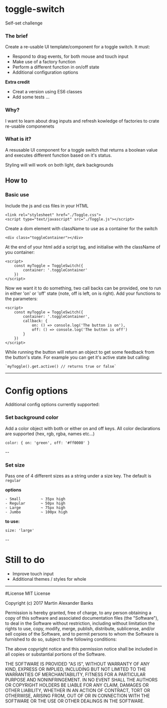 # toggle-switch
Self-set challenge

### The brief
Create a re-usable UI template/component for a toggle switch. It must:

- Respond to drag events, for both mouse and touch input
- Make use of a factory function
- Perform a different function in on/off state
- Additional configuration options 

**Extra credit**

- Creat a version using ES6 classes
- Add some tests ...



### Why?
I want to learn about drag inputs and refresh kowledge of factories to crate re-usable componenets



### What is it?
A resusable UI component for a toggle switch that returns a boolean value and executes different function based on it's status.

Styling will will work on both light, dark backgrounds



## How to
### Basic use
Include the js and css files in your HTML

	<link rel="stylesheet" href="./Toggle.css">
	<script type="text/javascript" src="./Toggle.js"></script>

Create a dom element with className to use as a container for the switch


	<div class="toggleContainer"></div>

At the end of your html add a script tag, and initialise with the className of you container:

	<script>
		const myToggle = ToggleSwitch({
			container: '.toggleContainer'
		})
	</script>

Now we want it to do something, two call backs can be provided, one to run in either 'on' or 'off' state (note, off is left, on is right). Add your functions to the parameters:

	<script>
		const myToggle = ToggleSwitch({
			container: '.toggleContainer',
			callback: {
				on: () => console.log('The button is on'),
				off: () => console.log('The button is off')
			}
		})
	</script>

While running the button will return an object to get some feedback from the button's state. For example you can get it's active state but calling:

	`myToggle().get.active() // returns true or false`




---

# Config options
Additional config options currently supported:

### Set background color
Add a color object with both or either on and off keys. All color declarations are supported (hex, rgb, rgba, names etc...)

	color: { on: 'green', off: '#ff0000' }

--
### Set size
Pass one of 4 different sizes as a string under a size key. 
The default is `regular`

__options__

	- Small			~ 35px high
	- Regular 		~ 50px high
	- Large			~ 75px high
	- Jumbo			~ 100px high

__to use:__

	size: 'large'

--

# Still to do

- Improve touch input
- Additional themes / styles for whole 

---

#License
MIT License

Copyright (c) 2017 Martin Alexander Banks

Permission is hereby granted, free of charge, to any person obtaining a copy
of this software and associated documentation files (the "Software"), to deal
in the Software without restriction, including without limitation the rights
to use, copy, modify, merge, publish, distribute, sublicense, and/or sell
copies of the Software, and to permit persons to whom the Software is
furnished to do so, subject to the following conditions:

The above copyright notice and this permission notice shall be included in all
copies or substantial portions of the Software.

THE SOFTWARE IS PROVIDED "AS IS", WITHOUT WARRANTY OF ANY KIND, EXPRESS OR
IMPLIED, INCLUDING BUT NOT LIMITED TO THE WARRANTIES OF MERCHANTABILITY,
FITNESS FOR A PARTICULAR PURPOSE AND NONINFRINGEMENT. IN NO EVENT SHALL THE
AUTHORS OR COPYRIGHT HOLDERS BE LIABLE FOR ANY CLAIM, DAMAGES OR OTHER
LIABILITY, WHETHER IN AN ACTION OF CONTRACT, TORT OR OTHERWISE, ARISING FROM,
OUT OF OR IN CONNECTION WITH THE SOFTWARE OR THE USE OR OTHER DEALINGS IN THE
SOFTWARE.

